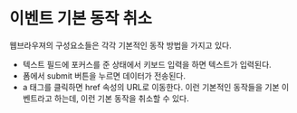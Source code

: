 # 이벤트 기본 동작 취소
웹브라우져의 구성요소들은 각각 기본적인 동작 방법을 가지고 있다.
- 텍스트 필드에 포커스를 준 상태에서 키보드 입력을 하면 텍스트가 입력된다.
- 폼에서 submit 버튼을 누르면 데이터가 전송된다.
- a 태그를 클릭하면 href 속성의 URL로 이동한다.
이런 기본적인 동작들을 기본 이벤트라고 하는데, 이런 기본 동작을 취소할 수 있다.